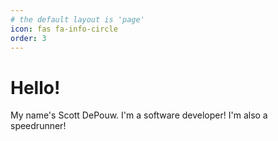 ```yaml
---
# the default layout is 'page'
icon: fas fa-info-circle
order: 3
---
```


# Hello!

My name's Scott DePouw. I'm a software developer! I'm also a speedrunner!
